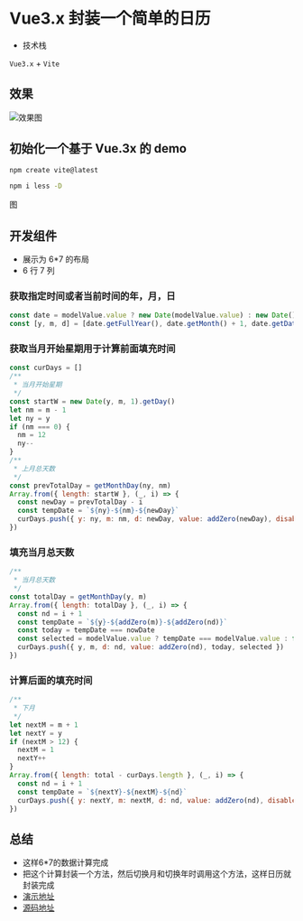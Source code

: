 # Vue3.x 封装一个简单的日历

- 技术栈

`Vue3.x` + `Vite`

## 效果

![效果图](https://biaov.cn/static/calendar.svg)

## 初始化一个基于 Vue.3x 的 demo

```sh
npm create vite@latest

npm i less -D
```

图

## 开发组件

- 展示为 6\*7 的布局
- 6 行 7 列

### 获取指定时间或者当前时间的年，月，日

```js
const date = modelValue.value ? new Date(modelValue.value) : new Date()
const [y, m, d] = [date.getFullYear(), date.getMonth() + 1, date.getDate()]
```

### 获取当月开始星期用于计算前面填充时间

```js
const curDays = []
/**
 * 当月开始星期
 */
const startW = new Date(y, m, 1).getDay()
let nm = m - 1
let ny = y
if (nm === 0) {
  nm = 12
  ny--
}
/**
 * 上月总天数
 */
const prevTotalDay = getMonthDay(ny, nm)
Array.from({ length: startW }, (_, i) => {
  const newDay = prevTotalDay - i
  const tempDate = `${ny}-${nm}-${newDay}`
  curDays.push({ y: ny, m: nm, d: newDay, value: addZero(newDay), disabled: true, today: tempDate === nowDate })
})
```

### 填充当月总天数

```js
/**
 * 当月总天数
 */
const totalDay = getMonthDay(y, m)
Array.from({ length: totalDay }, (_, i) => {
  const nd = i + 1
  const tempDate = `${y}-${addZero(m)}-${addZero(nd)}`
  const today = tempDate === nowDate
  const selected = modelValue.value ? tempDate === modelValue.value : false
  curDays.push({ y, m, d: nd, value: addZero(nd), today, selected })
})
```

### 计算后面的填充时间

```js
/**
 * 下月
 */
let nextM = m + 1
let nextY = y
if (nextM > 12) {
  nextM = 1
  nextY++
}
Array.from({ length: total - curDays.length }, (_, i) => {
  const nd = i + 1
  const tempDate = `${nextY}-${nextM}-${nd}`
  curDays.push({ y: nextY, m: nextM, d: nd, value: addZero(nd), disabled: true, today: tempDate === nowDate })
})
```

## 总结

- 这样6\*7的数据计算完成
- 把这个计算封装一个方法，然后切换月和切换年时调用这个方法，这样日历就封装完成
- [演示地址](https://mineh5ui.biaov.cn/v2/doc/calendar)
- [源码地址](https://github.com/biaov/m-simple-calendar)
